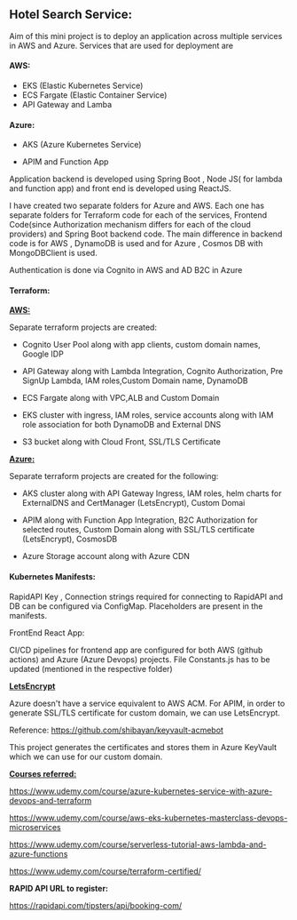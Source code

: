 ## **Hotel Search Service:**

Aim of this mini project is to deploy an application across multiple services in AWS and Azure.  Services that are used for deployment are 

#### **AWS:**

- EKS (Elastic Kubernetes Service)
- ECS Fargate (Elastic Container Service)
- API Gateway and Lamba

#### **Azure:**

- AKS (Azure Kubernetes Service)

- APIM and Function App

Application backend is developed using Spring Boot , Node JS( for lambda and function app) and front end is developed using ReactJS.

I have created two separate folders for Azure and AWS. Each one has separate folders for Terraform code for each of the services, Frontend Code(since Authorization mechanism differs for each of the cloud providers) and Spring Boot backend code. The main difference in backend code is for AWS , DynamoDB is used and for Azure , Cosmos DB with MongoDBClient is used.

Authentication is done via Cognito in AWS and AD B2C in Azure

#### **Terraform:**

**<u>AWS:</u>**

   Separate terraform projects are created:

- Cognito User Pool along with app clients, custom domain names, Google IDP

- API Gateway along with Lambda Integration, Cognito Authorization, Pre SignUp Lambda, IAM roles,Custom Domain name, DynamoDB

- ECS Fargate along with VPC,ALB and Custom Domain

- EKS cluster with ingress, IAM roles, service accounts along with IAM role association for both DynamoDB and External DNS

- S3 bucket along with Cloud Front, SSL/TLS Certificate 

  

**<u>Azure:</u>**

Separate terraform projects are created for the following:

- AKS cluster along with API Gateway Ingress, IAM roles, helm charts for ExternalDNS and CertManager (LetsEncrypt), Custom Domai

- APIM along with Function App Integration, B2C Authorization for selected routes, Custom Domain along with SSL/TLS certificate (LetsEncrypt), CosmosDB 

- Azure Storage account along with Azure CDN

  

#### **Kubernetes Manifests:**

RapidAPI Key , Connection strings required for connecting to RapidAPI and DB can be configured via ConfigMap. Placeholders are present in the manifests.

FrontEnd React App:

 CI/CD pipelines for frontend app are configured for both AWS (github actions) and Azure (Azure Devops) projects. File Constants.js has to be updated (mentioned in the respective folder)



**<u>LetsEncrypt</u>**

Azure doesn't have a service equivalent to AWS ACM. For APIM, in order to generate SSL/TLS certificate for custom domain, we can use LetsEncrypt. 

Reference: https://github.com/shibayan/keyvault-acmebot

This project generates the certificates and stores them in Azure KeyVault which we can use for our custom domain.

**<u>Courses referred:</u>**

https://www.udemy.com/course/azure-kubernetes-service-with-azure-devops-and-terraform

https://www.udemy.com/course/aws-eks-kubernetes-masterclass-devops-microservices

https://www.udemy.com/course/serverless-tutorial-aws-lambda-and-azure-functions

https://www.udemy.com/course/terraform-certified/



**RAPID API URL to register:**

https://rapidapi.com/tipsters/api/booking-com/

